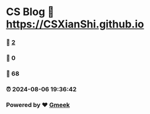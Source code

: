 # CS Blog :link: https://CSXianShi.github.io 
### :page_facing_up: [2](https://CSXianShi.github.io/tag.html) 
### :speech_balloon: 0 
### :hibiscus: 68 
### :alarm_clock: 2024-08-06 19:36:42 
### Powered by :heart: [Gmeek](https://github.com/Meekdai/Gmeek)
